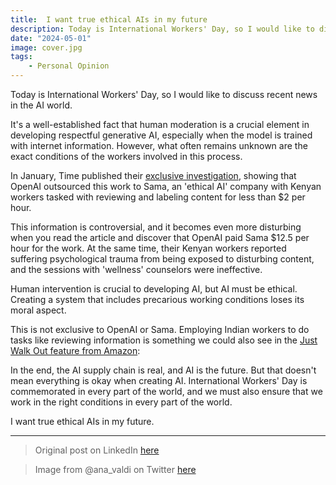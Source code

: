 ```yaml
---
title:  I want true ethical AIs in my future
description: Today is International Workers' Day, so I would like to discuss the case of OpenAI and Sama. The one about the Kenyan workers tasked with reviewing and labeling content for less than $2 per hour
date: "2024-05-01"
image: cover.jpg
tags:
    - Personal Opinion
---
```


Today is International Workers' Day, so I would like to discuss recent news in the AI world.

It's a well-established fact that human moderation is a crucial element in developing respectful generative AI, especially when the model is trained with internet information. However, what often remains unknown are the exact conditions of the workers involved in this process.

In January, Time published their [exclusive investigation](https://time.com/6247678/openai-chatgpt-kenya-workers/), showing that OpenAI outsourced this work to Sama, an 'ethical AI' company with Kenyan workers tasked with reviewing and labeling content for less than $2 per hour.

This information is controversial, and it becomes even more disturbing when you read the article and discover that OpenAI paid Sama $12.5 per hour for the work. At the same time, their Kenyan workers reported suffering psychological trauma from being exposed to disturbing content, and the sessions with 'wellness' counselors were ineffective.

Human intervention is crucial to developing AI, but AI must be ethical. Creating a system that includes precarious working conditions loses its moral aspect.

This is not exclusive to OpenAI or Sama. Employing Indian workers to do tasks like reviewing information is something we could also see in the [Just Walk Out feature from Amazon](https://www.businessinsider.com/amazons-just-walk-out-actually-1-000-people-in-india-2024-4):

In the end, the AI supply chain is real, and AI is the future. But that doesn't mean everything is okay when creating AI. International Workers' Day is commemorated in every part of the world, and we must also ensure that we work in the right conditions in every part of the world.

I want true ethical AIs in my future.

-----

> Original post on LinkedIn [here](https://www.linkedin.com/posts/anagciaschz_internationalworkersday-laborrights-ethicalai-activity-7191354700779180032-TJ9L?utm_source=share&utm_medium=member_desktop)

> Image from @ana_valdi on Twitter [here](https://web.telegram.org/a/#492701657:~:text=https%3A//twitter.com/ana_valdi/status/1747200486392950785)